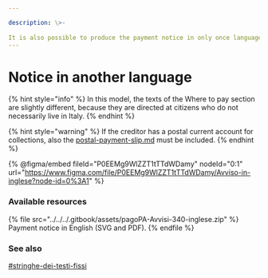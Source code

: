 ```yaml
---

description: \>-  
It is also possible to produce the payment notice in only once language—other than Italian—if the institution knows the nationality of the notice recipient.
---
```


# Notice in another language

{% hint style="info" %} In this model, the texts of the Where to pay section are slightly different, because they are directed at citizens who do not necessarily live in Italy. {% endhint %}

{% hint style="warning" %} If the creditor has a postal current account for collections, also the [postal-payment-slip.md](../../../attachment-2/technical-specifications/payment-data/postal-payment-slip.md "mention") must be included. {% endhint %}

{% @figma/embed fileId="P0EEMg9WlZZT1tTTdWDamy" nodeId="0:1" url="https://www.figma.com/file/P0EEMg9WlZZT1tTTdWDamy/Avviso-in-inglese?node-id=0%3A1" %}

### Available resources

{% file src="../../../.gitbook/assets/pagoPA-Avvisi-340-inglese.zip" %} Payment notice in English (SVG and PDF). {% endfile %}

### See also

[#stringhe-dei-testi-fissi](./#stringhe-dei-testi-fissi "mention")